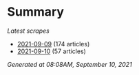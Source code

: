 # Summary
*Latest scrapes*
* [2021-09-09](https://github.com/nuuuwan/news_lk/blob/data/news_lk.2021-09-09.json) (174 articles)
* [2021-09-10](https://github.com/nuuuwan/news_lk/blob/data/news_lk.2021-09-10.json) (57 articles)

*Generated at 08:08AM, September 10, 2021*